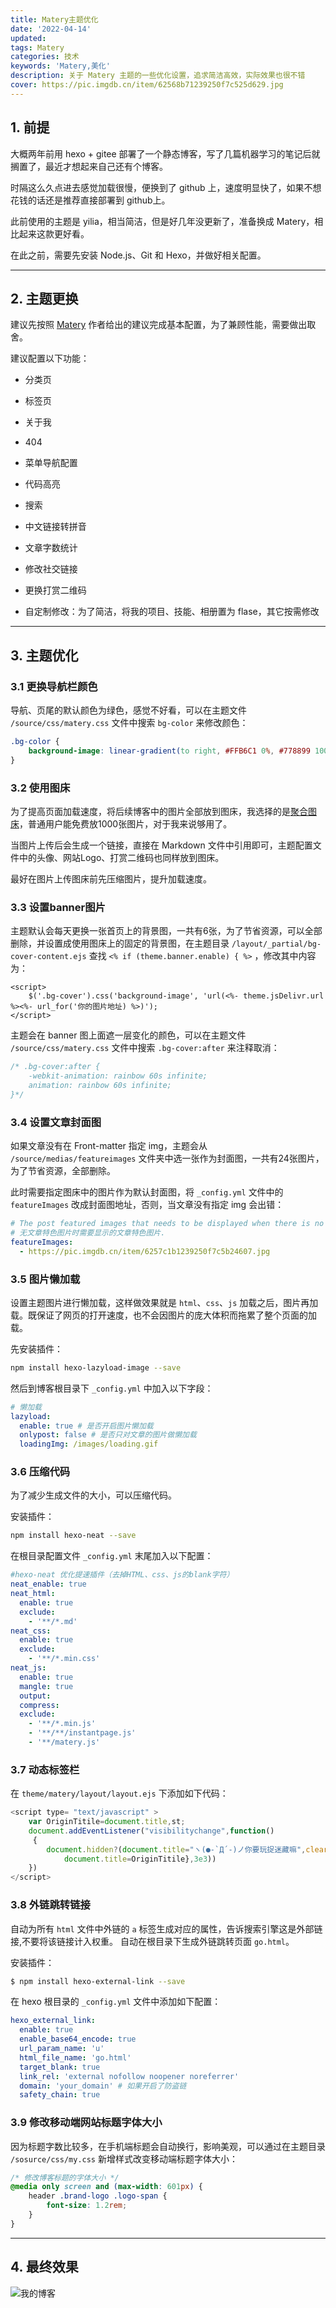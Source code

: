 ```yaml
---
title: Matery主题优化
date: '2022-04-14'
updated:
tags: Matery
categories: 技术
keywords: 'Matery,美化'
description: 关于 Matery 主题的一些优化设置，追求简洁高效，实际效果也很不错
cover: https://pic.imgdb.cn/item/62568b71239250f7c525d629.jpg
---
```


## 1. 前提

大概两年前用 hexo + gitee 部署了一个静态博客，写了几篇机器学习的笔记后就搁置了，最近才想起来自己还有个博客。

时隔这么久点进去感觉加载很慢，便换到了 github 上，速度明显快了，如果不想花钱的话还是推荐直接部署到 github上。

此前使用的主题是 yilia，相当简洁，但是好几年没更新了，准备换成 Matery，相比起来这款更好看。

在此之前，需要先安装 Node.js、Git 和 Hexo，并做好相关配置。

___

## 2. 主题更换

建议先按照 [Matery](https://github.com/blinkfox/hexo-theme-matery/blob/develop/README_CN.md) 作者给出的建议完成基本配置，为了兼顾性能，需要做出取舍。

建议配置以下功能：

* 分类页

* 标签页

* 关于我

* 404

* 菜单导航配置

* 代码高亮

* 搜索

* 中文链接转拼音

* 文章字数统计

* 修改社交链接

* 更换打赏二维码

* 自定制修改：为了简洁，将我的项目、技能、相册置为 flase，其它按需修改

___

## 3. 主题优化

### 3.1 更换导航栏颜色

导航、页尾的默认颜色为绿色，感觉不好看，可以在主题文件 `/source/css/matery.css` 文件中搜索 `bg-color` 来修改颜色：

```css
.bg-color {
    background-image: linear-gradient(to right, #FFB6C1 0%, #778899 100%);
}
```

### 3.2 使用图床

为了提高页面加载速度，将后续博客中的图片全部放到图床，我选择的是[聚合图床](https://www.superbed.cn/)，普通用户能免费放1000张图片，对于我来说够用了。

当图片上传后会生成一个链接，直接在 Markdown 文件中引用即可，主题配置文件中的头像、网站Logo、打赏二维码也同样放到图床。

最好在图片上传图床前先压缩图片，提升加载速度。

### 3.3 设置banner图片

主题默认会每天更换一张首页上的背景图，一共有6张，为了节省资源，可以全部删除，并设置成使用图床上的固定的背景图，在主题目录 `/layout/_partial/bg-cover-content.ejs`  查找 `<% if (theme.banner.enable) { %>` ，修改其中内容为：

```ejs
<script>
    $('.bg-cover').css('background-image', 'url(<%- theme.jsDelivr.url %><%- url_for('你的图片地址) %>)');
</script>
```

主题会在 banner 图上面遮一层变化的颜色，可以在主题文件 `/source/css/matery.css` 文件中搜索 `.bg-cover:after` 来注释取消：

```css
/* .bg-cover:after {
    -webkit-animation: rainbow 60s infinite;
    animation: rainbow 60s infinite;
}*/
```

### 3.4 设置文章封面图

如果文章没有在 Front-matter 指定 img，主题会从 `/source/medias/featureimages` 文件夹中选一张作为封面图，一共有24张图片，为了节省资源，全部删除。

此时需要指定图床中的图片作为默认封面图，将 `_config.yml` 文件中的 `featureImages` 改成封面图地址，否则，当文章没有指定 img 会出错：

```yaml
# The post featured images that needs to be displayed when there is no image.
# 无文章特色图片时需要显示的文章特色图片.
featureImages: 
  - https://pic.imgdb.cn/item/6257c1b1239250f7c5b24607.jpg
```

### 3.5 图片懒加载

设置主题图片进行懒加载，这样做效果就是 `html`、`css`、`js` 加载之后，图片再加载。既保证了网页的打开速度，也不会因图片的庞大体积而拖累了整个页面的加载。

先安装插件：

```bash
npm install hexo-lazyload-image --save
```

然后到博客根目录下 `_config.yml` 中加入以下字段：

```yaml
# 懒加载
lazyload:
  enable: true # 是否开启图片懒加载
  onlypost: false # 是否只对文章的图片做懒加载
  loadingImg: /images/loading.gif
```

### 3.6 压缩代码

为了减少生成文件的大小，可以压缩代码。

安装插件：

```bash
npm install hexo-neat --save
```

在根目录配置文件 `_config.yml` 末尾加入以下配置：

```yaml
#hexo-neat 优化提速插件（去掉HTML、css、js的blank字符）
neat_enable: true
neat_html:
  enable: true
  exclude:
    - '**/*.md'
neat_css:
  enable: true
  exclude:
    - '**/*.min.css'
neat_js:
  enable: true
  mangle: true
  output:
  compress:
  exclude:
    - '**/*.min.js'
    - '**/**/instantpage.js'
    - '**/matery.js'
```

### 3.7 动态标签栏

在 `theme/matery/layout/layout.ejs` 下添加如下代码：

```javascript
<script type= "text/javascript" >
    var OriginTitile=document.title,st;
    document.addEventListener("visibilitychange",function()
     {
        document.hidden?(document.title="ヽ(●-`Д´-)ノ你要玩捉迷藏嘛",clearTimeout(st)):(document.title="(Ő∀Ő3)ノ被发现啦！",st=setTimeout(function(){
            document.title=OriginTitile},3e3))
    })
</script>
```

### 3.8 外链跳转链接

自动为所有 `html` 文件中外链的 `a` 标签生成对应的属性，告诉搜索引擎这是外部链接,不要将该链接计入权重。 自动在根目录下生成外链跳转页面 `go.html`。

安装插件：

```bash
$ npm install hexo-external-link --save
```

在  hexo 根目录的 `_config.yml` 文件中添加如下配置：

```yaml
hexo_external_link:
  enable: true
  enable_base64_encode: true
  url_param_name: 'u'
  html_file_name: 'go.html'
  target_blank: true
  link_rel: 'external nofollow noopener noreferrer'
  domain: 'your_domain' # 如果开启了防盗链
  safety_chain: true
```

### 3.9 修改移动端网站标题字体大小

因为标题字数比较多，在手机端标题会自动换行，影响美观，可以通过在主题目录 `/sosurce/css/my.css` 新增样式改变移动端标题字体大小：

```css
/* 修改博客标题的字体大小 */
@media only screen and (max-width: 601px) {
    header .brand-logo .logo-span {
        font-size: 1.2rem;
    }
}
```

___

## 4. 最终效果

![我的博客](https://pic.imgdb.cn/item/63b307f0be43e0d30eb09206.png)